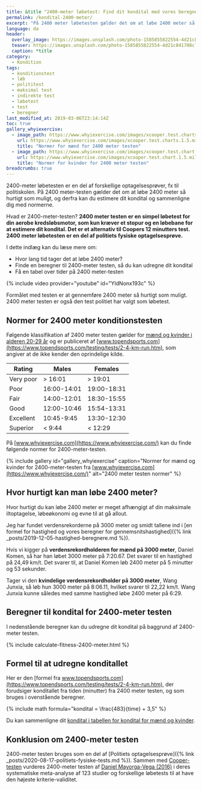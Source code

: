 ```yaml
---
title: &title "2400-meter løbetest: Find dit kondital med vores beregner 🏃"
permalink: /kondital-2400-meter/
excerpt: "På 2400 meter løbetesten gælder det om at løbe 2400 meter så hurtigt som muligt, og derfra kan du estimere dit kondital og sammenligne dig med normerne."
language: da
header:
  overlay_image: https://images.unsplash.com/photo-1585855822554-4d21c841708c?ixid=MnwxMjA3fDB8MHxwaG90by1wYWdlfHx8fGVufDB8fHx8&ixlib=rb-1.2.1&auto=format&fit=crop&height=630&w=1200&q=10
  teaser: https://images.unsplash.com/photo-1585855822554-4d21c841708c?ixid=MnwxMjA3fDB8MHxwaG90by1wYWdlfHx8fGVufDB8fHx8&ixlib=rb-1.2.1&auto=format&fit=crop&height=300&w=400&q=10
  caption: *title
category:
  - Kondition
tags:
  - konditionstest
  - løb
  - polititest
  - maksimal test
  - indirekte test
  - løbetest
  - test
  - beregner
last_modified_at: 2019-03-06T23:14:14Z
toc: true
gallery_whyiexercise:
  - image_path: https://www.whyiexercise.com/images/xcooper.test.charts.1.5.miles.men.jpg.pagespeed.ic.ZGsxI3lGkY.jpg
    url: https://www.whyiexercise.com/images/xcooper.test.charts.1.5.miles.men.jpg.pagespeed.ic.ZGsxI3lGkY.jpg
    title: "Normer for mænd for 2400 meter testen"
  - image_path: https://www.whyiexercise.com/images/xcooper.test.chart.1.5.miles.ladies.jpg.pagespeed.ic.kWvEOdyHk9.jpg
    url: https://www.whyiexercise.com/images/xcooper.test.chart.1.5.miles.ladies.jpg.pagespeed.ic.kWvEOdyHk9.jpg
    title: "Normer for kvinder for 2400 meter testen"
breadcrumbs: true
---
```


2400-meter løbetesten er en del af forskellige optagelsesprøver, fx til politiskolen. På 2400 meter-testen gælder det om at løbe 2400 meter så hurtigt som muligt, og derfra kan du estimere dit kondital og sammenligne dig med normerne.

Hvad er 2400-meter-testen? **2400 meter testen er en simpel løbetest for din aerobe kredsløbsmotor, som kun kræver et stopur og en løbebane for at estimere dit kondital. Det er et alternativ til Coopers 12 minutters test. 2400 meter løbetesten er en del af politiets fysiske optagelsesprøve.**

I dette indlæg kan du læse mere om:

- Hvor lang tid tager det at løbe 2400 meter?
- Finde en beregner til 2400-meter testen, så du kan udregne dit kondital
- Få en tabel over tider på 2400 meter-testen

{% include video provider="youtube" id="YldNonx193c" %}

Formålet med testen er at gennemføre 2400 meter så hurtigt som muligt. 2400 meter testen er også den test politiet har valgt som løbetest.

## Normer for 2400 meter konditionstesten

Følgende klassifikation af 2400 meter testen gælder for [mænd og kvinder i alderen 20-29 år](https://www.topendsports.com/testing/tests/2-4-km-run.htm) og er publiceret af [www.topendsports.com](https://www.topendsports.com/testing/tests/2-4-km-run.htm), som angiver at de ikke kender den oprindelige kilde.

| Rating    | Males       | Females     |
|-----------|-------------|-------------|
| Very poor	| > 16:01	    | > 19:01     |
| Poor	    | 16:00-14:01	| 19:00-18:31 |
| Fair	    | 14:00-12:01	| 18:30-15:55 |
| Good	    | 12:00-10:46	| 15:54-13:31 |
| Excellent	| 10:45-9:45	| 13:30-12:30 |
| Superior	| < 9:44	    | < 12:29     |

På [www.whyiexercise.com](https://www.whyiexercise.com/) kan du finde følgende normer for 2400-meter-testen.

{% include gallery id="gallery_whyiexercise" caption="Normer for mænd og kvinder for 2400-meter-testen fra [www.whyiexercise.com](https://www.whyiexercise.com/)" alt="2400 meter testen normer" %}

## Hvor hurtigt kan man løbe 2400 meter?

Hvor hurtigt du kan løbe 2400 meter er meget afhængigt af din maksimale iltoptagelse, løbeøkonomi og evne til at gå allout.

Jeg har fundet verdensrekorderne på 3000 meter og smidt tallene ind i [en formel for hastighed og vores beregner for gennemsnitshastighed]({% link _posts/2019-12-05-hastighed-beregnere.md %}).

Hvis vi kigger på **verdensrekordholderen for mænd på 3000 meter**, Daniel Komen, så har han løbet 3000 meter på 7:20.67. Det svarer til en hastighed på 24,49 km/t. Det svarer til, at Daniel Komen løb 2400 meter på 5 minutter og 53 sekunder.

Tager vi den **kvindelige verdensrekordholder på 3000 meter**, Wang Junxia, så løb hun 3000 meter på 8:06.11, hvilket svarer til 22,22 km/t. Wang Junxia kunne således med samme hastighed løbe 2400 meter på 6:29.

## Beregner til kondital for 2400-meter testen

I nedenstående beregner kan du udregne dit kondital på baggrund af 2400-meter testen.

{% include calculate-fitness-2400-meter.html %}

## Formel til at udregne konditallet

Her er den [formel fra www.topendsports.com](https://www.topendsports.com/testing/tests/2-4-km-run.htm), der forudsiger konditallet fra tiden (minutter) fra 2400 meter testen, og som bruges i ovenstående beregner.

{% include math formula="kondital = \frac{483}{time} + 3,5" %}

Du kan sammenligne dit [kondital i tabellen for kondital for mænd og kvinder](/kondital/).

## Konklusion om 2400-meter testen

2400-meter testen bruges som en del af [Politiets optagelsesprøve]({% link _posts/2020-08-17-politiets-fysiske-tests.md %}). Sammen med [Cooper-testen](/cooper-test/) vurderes 2400-meter testen af [Daniel Mayorga-Vega (2016)](https://pubmed.ncbi.nlm.nih.gov/26987118/) i deres systematiske meta-analyse af 123 studier og forskellige løbetests til at have den højeste kriterie-validitet.
